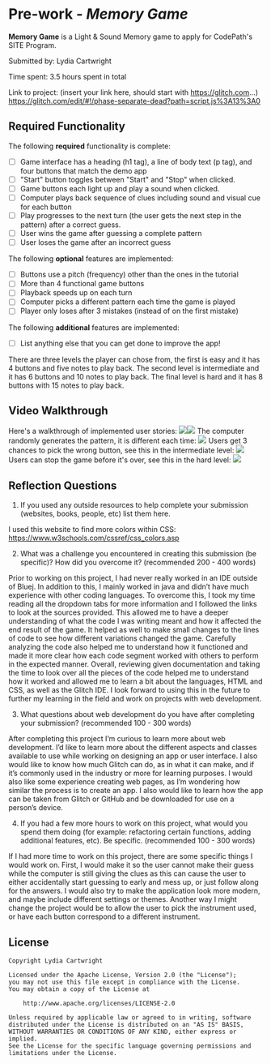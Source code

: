 # Pre-work - _Memory Game_

**Memory Game** is a Light & Sound Memory game to apply for CodePath's SITE Program.

Submitted by: Lydia Cartwright

Time spent: 3.5 hours spent in total

Link to project: (insert your link here, should start with https://glitch.com...)
https://glitch.com/edit/#!/phase-separate-dead?path=script.js%3A13%3A0 

## Required Functionality

The following **required** functionality is complete:

- [ ] Game interface has a heading (h1 tag), a line of body text (p tag), and four buttons that match the demo app
- [ ] "Start" button toggles between "Start" and "Stop" when clicked.
- [ ] Game buttons each light up and play a sound when clicked.
- [ ] Computer plays back sequence of clues including sound and visual cue for each button
- [ ] Play progresses to the next turn (the user gets the next step in the pattern) after a correct guess.
- [ ] User wins the game after guessing a complete pattern
- [ ] User loses the game after an incorrect guess

The following **optional** features are implemented:

- [ ] Buttons use a pitch (frequency) other than the ones in the tutorial
- [ ] More than 4 functional game buttons
- [ ] Playback speeds up on each turn
- [ ] Computer picks a different pattern each time the game is played
- [ ] Player only loses after 3 mistakes (instead of on the first mistake)

The following **additional** features are implemented:

- [ ] List anything else that you can get done to improve the app!

There are three levels the player can chose from, the first is easy and it has 4 buttons and five notes
to play back. The second level is intermediate and it has 6 buttons and 10 notes to play back. The final level
is hard and it has 8 buttons with 15 notes to play back.

## Video Walkthrough

Here's a walkthrough of implemented user stories:
![](your-link-here)![](https://i.imgur.com/lwJ2M3t.gif)
The computer randomly generates the pattern, it is different each time:
![](https://i.imgur.com/JxjU3dl.gif)
Users get 3 chances to pick the wrong button, see this in the intermediate level:
![](https://i.imgur.com/WnwC89Z.gif)
Users can stop the game before it's over, see this in the hard level:
![](https://i.imgur.com/xRBIIiY.gif)

## Reflection Questions

1. If you used any outside resources to help complete your submission (websites, books, people, etc) list them here.

I used this website to find more colors within CSS: https://www.w3schools.com/cssref/css_colors.asp

2. What was a challenge you encountered in creating this submission (be specific)? How did you overcome it? (recommended 200 - 400 words)

Prior to working on this project, I had never really worked in an IDE outside of Bluej. In addition to this,
I mainly worked in java and didn’t have much experience with other coding languages. To overcome this, I took
my time reading all the dropdown tabs for more information and I followed the links to look at the sources
provided. This allowed me to have a deeper understanding of what the code I was writing meant and how it affected
the end result of the game. It helped as well to make small changes to the lines of code to see how different
variations changed the game. Carefully analyzing the code also helped me to understand how it functioned and made
it more clear how each code segment worked with others to perform in the expected manner. Overall, reviewing given
documentation and taking the time to look over all the pieces of the code helped me to understand how it worked and
allowed me to learn a bit about the languages, HTML and CSS, as well as the Glitch IDE. I look forward to using this
in the future to further my learning in the field and work on projects with web development.

3. What questions about web development do you have after completing your submission? (recommended 100 - 300 words)

After completing this project I’m curious to learn more about web development. I’d like to learn more about the
different aspects and classes available to use while working on designing an app or user interface. I also would
like to know how much Glitch can do, as in what it can make, and if it’s commonly used in the industry or more for
learning purposes. I would also like some experience creating web pages, as I’m wondering how similar the process
is to create an app. I also would like to learn how the app can be taken from Glitch or GitHub and be downloaded
for use on a person’s device.

4. If you had a few more hours to work on this project, what would you spend them doing (for example: refactoring certain functions, adding additional features, etc). Be specific. (recommended 100 - 300 words)

If I had more time to work on this project, there are some specific things I would work on. First, I would make it
so the user cannot make their guess while the computer is still giving the clues as this can cause the user to either
accidentally start guessing to early and mess up, or just follow along for the answers. I would also try to make the
application look more modern, and maybe include different settings or themes. Another way I might change the project
would be to allow the user to pick the instrument used, or have each button correspond to a different instrument.

## License

    Copyright Lydia Cartwright

    Licensed under the Apache License, Version 2.0 (the "License");
    you may not use this file except in compliance with the License.
    You may obtain a copy of the License at

        http://www.apache.org/licenses/LICENSE-2.0

    Unless required by applicable law or agreed to in writing, software
    distributed under the License is distributed on an "AS IS" BASIS,
    WITHOUT WARRANTIES OR CONDITIONS OF ANY KIND, either express or implied.
    See the License for the specific language governing permissions and
    limitations under the License.
